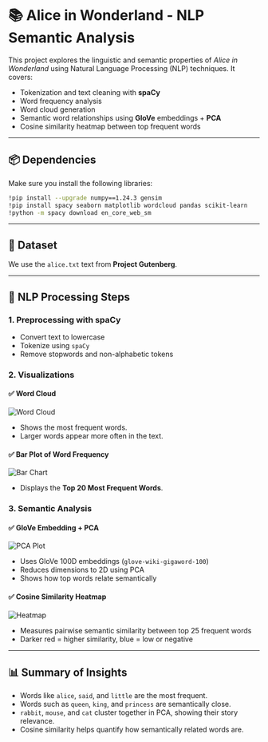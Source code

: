 # 📚 Alice in Wonderland - NLP Semantic Analysis

This project explores the linguistic and semantic properties of *Alice in Wonderland* using Natural Language Processing (NLP) techniques. It covers:

- Tokenization and text cleaning with **spaCy**
- Word frequency analysis
- Word cloud generation
- Semantic word relationships using **GloVe** embeddings + **PCA**
- Cosine similarity heatmap between top frequent words

---

## 📦 Dependencies

Make sure you install the following libraries:

```bash
!pip install --upgrade numpy==1.24.3 gensim
!pip install spacy seaborn matplotlib wordcloud pandas scikit-learn
!python -m spacy download en_core_web_sm
```

---

## 📁 Dataset

We use the `alice.txt` text from **Project Gutenberg**.

---

## 🧠 NLP Processing Steps

### 1. **Preprocessing with spaCy**
- Convert text to lowercase
- Tokenize using `spaCy`
- Remove stopwords and non-alphabetic tokens

### 2. **Visualizations**

#### ✅ Word Cloud

![Word Cloud](wordcloud_preview.png)

- Shows the most frequent words.
- Larger words appear more often in the text.

#### ✅ Bar Plot of Word Frequency

![Bar Chart](barchart_preview.png)

- Displays the **Top 20 Most Frequent Words**.

### 3. **Semantic Analysis**

#### ✅ GloVe Embedding + PCA

![PCA Plot](pca_plot_preview.png)

- Uses GloVe 100D embeddings (`glove-wiki-gigaword-100`)
- Reduces dimensions to 2D using PCA
- Shows how top words relate semantically

#### ✅ Cosine Similarity Heatmap

![Heatmap](heatmap_preview.png)

- Measures pairwise semantic similarity between top 25 frequent words
- Darker red = higher similarity, blue = low or negative

---

## 📊 Summary of Insights

- Words like `alice`, `said`, and `little` are the most frequent.
- Words such as `queen`, `king`, and `princess` are semantically close.
- `rabbit`, `mouse`, and `cat` cluster together in PCA, showing their story relevance.
- Cosine similarity helps quantify how semantically related words are.